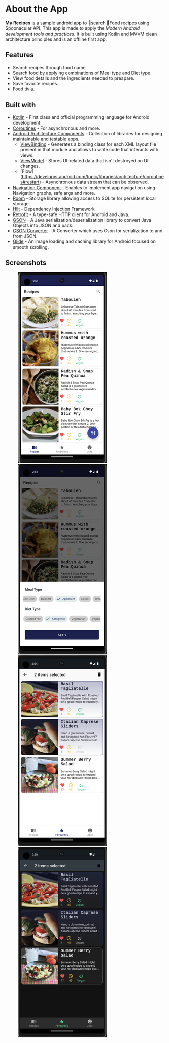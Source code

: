 # About the App

**My Recipes** is a sample android app to 📱search 🥙Food recipes using Spoonacular API. This app is made to apply the *Modern Android development tools and practices*. It is built using Kotlin and MVVM clean architecture principles and is an offline first app. 

## Features
- Search recipes through food name.
- Search food by applying combinations of Meal type and Diet type.
- View food details and the ingredients needed to preapare.
- Save favorite recipes. 
- Food tivia.

## Built with
- [Kotlin](https://kotlinlang.org/) - First class and official programming language for Android development.
- [Coroutines](https://kotlinlang.org/docs/reference/coroutines-overview.html) - For asynchronous and more.
- [Android Architecture Components](https://developer.android.com/topic/libraries/architecture) - Collection of libraries for designing maintainable and testable apps.
    - [ViewBinding](https://developer.android.com/topic/libraries/view-binding) - Generates a binding class for each XML layout file present in that module and allows to write code that interacts with views.
    - [ViewModel](https://developer.android.com/topic/libraries/architecture/viewmodel) - Stores UI-related data that isn't destroyed on UI changes. 
    - [Flow] (https://developer.android.com/topic/libraries/architecture/coroutines#restart) - Asynchronous data stream that can be observed.
- [Navigation Component](https://developer.android.com/guide/navigation/principles) - Enables to implement app navigation using Navigation graphs, safe args and more.
- [Room](https://developer.android.com/training/data-storage/room) - Storage library allowing access to SQLite for persistent local storage.  
- [Hilt](https://developer.android.com/training/dependency-injection/hilt-android) - Dependency Injection Framework
- [Retrofit](https://square.github.io/retrofit/) - A type-safe HTTP client for Android and Java.
- [GSON](https://github.com/google/gson) - A Java serialization/deserialization library to convert Java Objects into JSON and back.
- [GSON Converter](https://github.com/square/retrofit/tree/master/retrofit-converters/gson) - A Converter which uses Gson for serialization to and from JSON.
- [Glide](https://github.com/bumptech/glide) - An image loading and caching library for Android focused on smooth scrolling.

## Screenshots

<img src="./screenshots/recipe1.png" height="600" width="280" hspace="40"><img src="./screenshots/bottomsheet.png" height="600" width="280" hspace="40">
<img src="./screenshots/favourites.png" height="600" width="280" hspace="40"><img src="./screenshots/darkmode1.png" height="600" width="280" hspace="40">










